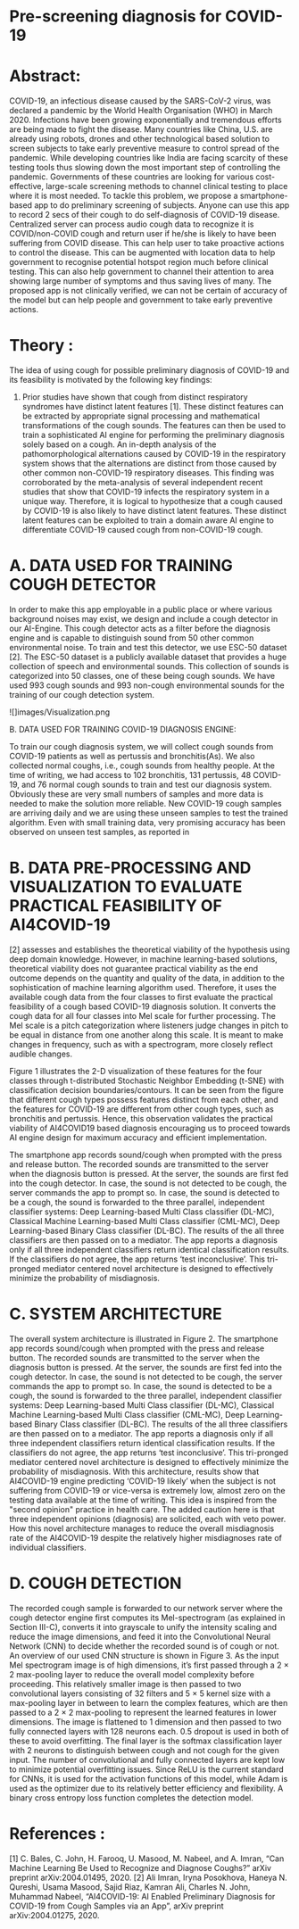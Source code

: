 # Pre-screening diagnosis for COVID-19
 
# Abstract: 
COVID-19, an infectious disease caused by the SARS-CoV-2 virus, was declared a pandemic by the World Health Organisation (WHO) in March 2020. Infections have been growing exponentially and tremendous efforts are being made to fight the disease. Many countries like China, U.S. are already using robots, drones and other technological based solution to screen subjects to take early preventive measure to control spread of the pandemic. While developing countries like India are facing scarcity of these testing tools thus slowing down the most important step of controlling the pandemic. Governments of these countries are looking for various cost-effective, large-scale screening methods to channel clinical testing to place where it is most needed. To tackle this problem, we propose a smartphone-based app to do preliminary screening of subjects. Anyone can use this app to record 2 secs of their cough to do self-diagnosis of COVID-19 disease. Centralized server can process audio cough data to recognize it is COVID/non-COVID cough and return user if he/she is likely to have been suffering from COVID disease. This can help user to take proactive actions to control the disease. This can be augmented with location data to help government to recognise potential hotspot region much before clinical testing. This can also help government to channel their attention to area showing large number of symptoms and thus saving lives of many. The proposed app is not clinically verified, we can not be certain of accuracy of the model but can help people and government to take early preventive actions.
 

# Theory :
The idea of using cough for possible preliminary diagnosis of COVID-19 and its feasibility is motivated by the following key findings:
1) Prior studies have shown that cough from distinct respiratory syndromes have distinct latent features [1]. These distinct features can be extracted by appropriate signal processing and mathematical transformations of the cough sounds. The features can then be used to train a sophisticated AI engine for performing the preliminary diagnosis solely based on a cough. An in-depth analysis of the pathomorphological alternations caused by COVID-19 in the respiratory system shows that the alternations are distinct from those caused by other common non-COVID-19 respiratory diseases. This finding was corroborated by the meta-analysis of several independent recent studies that show that COVID-19 infects the respiratory system in a unique way. Therefore, it is logical to hypothesize that a cough caused by COVID-19 is also likely to have distinct latent features. These distinct latent features can be exploited to train a domain aware AI engine to differentiate COVID-19 caused cough from non-COVID-19 cough.

# A. DATA USED FOR TRAINING COUGH DETECTOR
In order to make this app employable in a public place or where various background noises may exist, we design and include a cough detector in our AI-Engine. This cough detector acts as a filter before the diagnosis engine and is capable to distinguish sound from 50 other common environmental noise. To train and test this detector, we use ESC-50 dataset [2]. The ESC-50 dataset is a publicly available dataset that provides a huge collection of speech and environmental sounds. This collection of sounds is categorized into 50 classes, one of these being cough sounds. We have used 993 cough sounds and 993 non-cough environmental sounds for the training of our cough detection system.

![]images/Visualization.png

B. DATA USED FOR TRAINING COVID-19 DIAGNOSIS ENGINE:

To train our cough diagnosis system, we will collect cough sounds from COVID-19 patients as well as pertussis and bronchitis(As). We also collected normal coughs, i.e., cough sounds from healthy people. At the time of writing, we had access to 102 bronchitis, 131 pertussis, 48 COVID-19, and 76 normal cough sounds to train and test our diagnosis system. Obviously these are very small numbers of samples and more data is needed to make the solution more reliable. New COVID-19 cough samples are arriving daily and we are using these unseen samples to test the trained algorithm. Even with small training data, very promising accuracy has been observed on unseen test samples, as reported in 


# B. DATA PRE-PROCESSING AND VISUALIZATION TO EVALUATE PRACTICAL FEASIBILITY OF AI4COVID-19
[2] assesses and establishes the theoretical viability of the hypothesis using deep domain knowledge. However, in machine learning-based solutions, theoretical viability does not guarantee practical viability as the end outcome depends on the quantity and quality of the data, in addition to the sophistication of machine learning algorithm used. Therefore, it uses the available cough data from the four classes to first evaluate the practical feasibility of a cough based COVID-19 diagnosis solution. It converts the cough data for all four classes into Mel scale for further processing. The Mel scale is a pitch categorization where listeners judge changes in pitch to be equal in distance from one another along this scale. It is meant to make changes in frequency, such as with a spectrogram, more closely reflect audible changes.

Figure 1 illustrates the 2-D visualization of these features for the four classes through t-distributed Stochastic Neighbor Embedding (t-SNE) with classification decision boundaries/contours. It can be seen from the figure that different cough types possess features distinct from each other, and the features for COVID-19 are different from other cough types, such as bronchitis and pertussis. Hence, this observation validates the practical viability of AI4COVID19 based diagnosis encouraging us to proceed towards AI engine design for maximum accuracy and efficient implementation. 





The smartphone app records sound/cough when prompted with the press and release button. The recorded sounds are transmitted to the server when the diagnosis button is pressed. At the server, the sounds are first fed into the cough  detector. In case, the sound is not detected to be cough, the server commands the app to prompt so. In case, the sound is detected to be a cough, the sound is forwarded to the three parallel, independent classifier systems: Deep Learning-based Multi Class classifier (DL-MC), Classical Machine Learning-based Multi Class classifier (CML-MC), Deep Learning-based Binary Class classifier (DL-BC). The results of the all three classifiers are then passed on to a mediator. The app reports a diagnosis only if all three independent classifiers return identical classification results. If the classifiers do not agree, the app returns ‘test inconclusive’. This tri-pronged mediator centered novel architecture is designed to effectively minimize the probability of misdiagnosis.


# C. SYSTEM ARCHITECTURE 
The overall system architecture is illustrated in Figure 2. The smartphone app records sound/cough when prompted with the press and release button. The recorded sounds are transmitted to the server when the diagnosis button is pressed. At the server, the sounds are first fed into the cough detector. In case, the sound is not detected to be cough, the server commands the app to prompt so. In case, the sound is detected to be a cough, the sound is forwarded to the three parallel, independent classifier systems: Deep Learning-based Multi Class classifier (DL-MC), Classical Machine Learning-based Multi Class classifier (CML-MC), Deep Learning-based Binary Class classifier (DL-BC). The results of the all three classifiers are then passed on to a mediator. The app reports a diagnosis only if all three independent classifiers return identical classification results. If the classifiers do not agree, the app returns ‘test inconclusive’. This tri-pronged mediator centered novel architecture is designed to effectively minimize the probability of misdiagnosis. With this architecture, results show that AI4COVID-19 engine predicting ‘COVID-19 likely’ when the subject is not suffering from COVID-19 or vice-versa is extremely low, almost zero on the testing data available at the time of writing. This idea is inspired from the "second opinion" practice in health care. The added caution here is that three independent opinions (diagnosis) are solicited, each with veto power. How this novel architecture manages to reduce the overall misdiagnosis rate of the AI4COVID-19 despite the relatively higher misdiagnoses rate of individual classifiers.






# D. COUGH DETECTION 
The recorded cough sample is forwarded to our network server where the cough detector engine first computes its Mel-spectrogram (as explained in Section III-C), converts it into grayscale to unify the intensity scaling and reduce the image dimensions, and feed it into the Convolutional Neural Network (CNN) to decide whether the recorded sound is of cough or not. An overview of our used CNN structure is shown in Figure 3. As the input Mel spectrogram image is of high dimensions, it’s first passed through a 2 × 2 max-pooling layer to reduce the overall model complexity before proceeding. This relatively smaller image is then passed to two convolutional layers consisting of 32 filters and 5 × 5 kernel size with a max-pooling layer in between to learn the complex features, which are then passed to a 2 × 2 max-pooling to represent the learned features in lower dimensions. The image is flattened to 1 dimension and then passed to two fully connected layers with 128 neurons each. 0.5 dropout is used in both of these to avoid overfitting. The final layer is the softmax classification layer with 2 neurons to distinguish between cough and not cough for the given input. The number of convolutional and fully connected layers are kept low to minimize potential overfitting issues. Since ReLU is the current standard for CNNs, it is used for the activation functions of this model, while Adam is used as the optimizer due to its relatively better efficiency and flexibility. A binary cross entropy loss function completes the detection model.

 
 
 
 
 
 
 




# References :
[1] C. Bales, C. John, H. Farooq, U. Masood, M. Nabeel, and A. Imran, “Can Machine Learning Be Used to Recognize and Diagnose Coughs?” arXiv preprint arXiv:2004.01495, 2020.
[2] Ali Imran, Iryna Posokhova, Haneya N. Qureshi, Usama Masood, Sajid Riaz, Kamran Ali, Charles N. John, Muhammad Nabeel, “AI4COVID-19: AI Enabled Preliminary Diagnosis for COVID-19 from Cough Samples via an App”, arXiv preprint arXiv:2004.01275, 2020.



